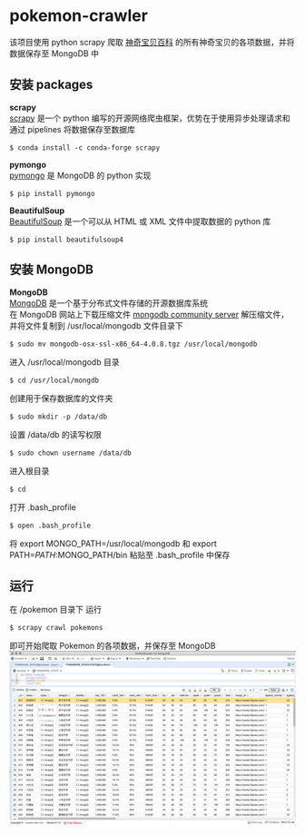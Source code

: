 # pokemon-crawler
该项目使用 python scrapy 爬取 [神奇宝贝百科](https://wiki.52poke.com/wiki/%E5%AE%9D%E5%8F%AF%E6%A2%A6%E5%88%97%E8%A1%A8%EF%BC%88%E6%8C%89%E5%85%A8%E5%9B%BD%E5%9B%BE%E9%89%B4%E7%BC%96%E5%8F%B7%EF%BC%89/%E7%AE%80%E5%8D%95%E7%89%88) 的所有神奇宝贝的各项数据，并将数据保存至 MongoDB 中

## 安装 packages
**scrapy**  
[scrapy](https://docs.scrapy.org/en/latest/intro/install.html) 是一个 python 编写的开源网络爬虫框架，优势在于使用异步处理请求和通过 pipelines 将数据保存至数据库
```
$ conda install -c conda-forge scrapy
```

**pymongo**  
[pymongo](https://pypi.org/project/pymongo/) 是 MongoDB 的 python 实现
```
$ pip install pymongo
```

**BeautifulSoup**   
[BeautifulSoup](https://www.crummy.com/software/BeautifulSoup/bs4/doc/) 是一个可以从 HTML 或 XML 文件中提取数据的 python 库
```
$ pip install beautifulsoup4
```

## 安装 MongoDB 
**MongoDB**  
[MongoDB](https://www.mongodb.com/) 是一个基于分布式文件存储的开源数据库系统  
在 MongoDB 网站上下载压缩文件 [mongodb community server](https://www.mongodb.com/download-center/community)
解压缩文件，并将文件复制到 /usr/local/mongodb 文件目录下   
```
$ sudo mv mongodb-osx-ssl-x86_64-4.0.8.tgz /usr/local/mongodb
```
进入 /usr/local/mongodb 目录   
```
$ cd /usr/local/mongdb
```
创建用于保存数据库的文件夹   
```
$ sudo mkdir -p /data/db
```
设置 /data/db 的读写权限   
```
$ sudo chown username /data/db
```
进入根目录
```
$ cd
```
打开 .bash_profile
```
$ open .bash_profile
```
将 export MONGO_PATH=/usr/local/mongodb 和 export PATH=$PATH:$MONGO_PATH/bin 粘贴至 .bash_profile 中保存

## 运行
在 /pokemon 目录下 运行 
```
$ scrapy crawl pokemons
```
即可开始爬取 Pokemon 的各项数据，并保存至 MongoDB
![pokemons-stats-mongodb-screenshot.png](https://github.com/ezra1218/pokemon-crawler/blob/master/pokemons-scrapy/IMG/pokemons-stats-mongodb-screenshot.png)
